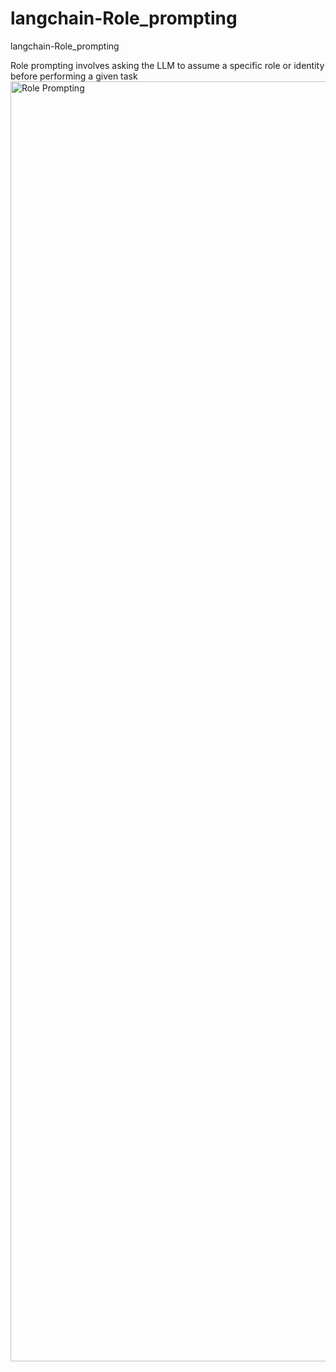 # langchain-Role_prompting
langchain-Role_prompting


Role prompting involves asking the LLM to assume a specific role or identity before performing a given task
<img width="2048" height="2048" alt="Role Prompting" src="https://github.com/user-attachments/assets/f682bbaf-8d41-46d2-897d-d91e1cf80768" />
